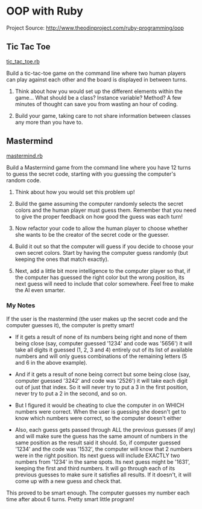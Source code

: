 # OOP with Ruby

Project Source: http://www.theodinproject.com/ruby-programming/oop

## Tic Tac Toe

[tic_tac_toe.rb](https://github.com/craftykate/odin-project/blob/master/04_advanced_building_blocks/tic_tac_toe.rb)

Build a tic-tac-toe game on the command line where two human players can play against each other and the board is displayed in between turns.

1. Think about how you would set up the different elements within the game... What should be a class? Instance variable? Method? A few minutes of thought can save you from wasting an hour of coding.

2. Build your game, taking care to not share information between classes any more than you have to.

## Mastermind

[mastermind.rb](https://github.com/craftykate/odin-project/blob/master/04_advanced_building_blocks/mastermind.rb)

Build a Mastermind game from the command line where you have 12 turns to guess the secret code, starting with you guessing the computer's random code.

1. Think about how you would set this problem up!

2. Build the game assuming the computer randomly selects the secret colors and the human player must guess them. Remember that you need to give the proper feedback on how good the guess was each turn!

3. Now refactor your code to allow the human player to choose whether she wants to be the creator of the secret code or the guesser.

4. Build it out so that the computer will guess if you decide to choose your own secret colors. Start by having the computer guess randomly (but keeping the ones that match exactly).

5. Next, add a little bit more intelligence to the computer player so that, if the computer has guessed the right color but the wrong position, its next guess will need to include that color somewhere. Feel free to make the AI even smarter.

### My Notes

If the user is the mastermind (the user makes up the secret code and the computer guesses it), the computer is pretty smart!

- If it gets a result of none of its numbers being right and none of them being close (say, computer guessed '1234' and code was '5656') it will take all digits it guessed (1, 2, 3 and 4) entirely out of its list of available numbers and will only guess combinations of the remaining letters (5 and 6 in the above example). 

- And if it gets a result of none being correct but some being close (say, computer guessed '3242' and code was '2526') it will take each digit out of just that index. So it will never try to put a 3 in the first position, never try to put a 2 in the second, and so on. 

- But I figured it would be cheating to clue the computer in on WHICH numbers were correct. When the user is guessing she doesn't get to know which numbers were correct, so the computer doesn't either

- Also, each guess gets passed through ALL the previous guesses (if any) and will make sure the guess has the same amount of numbers in the same position as the result said it should. So, if computer guessed '1234' and the code was '1532', the computer will know that 2 numbers were in the right position. Its next guess will include EXACTLY two numbers from '1234' in the same spots. Its next guess might be '1631', keeping the first and third numbers. It will go through each of its previous guesses to make sure it satisfies all results. If it doesn't, it will come up with a new guess and check that. 

This proved to be smart enough. The computer guesses my number each time after about 6 turns. Pretty smart little program!

